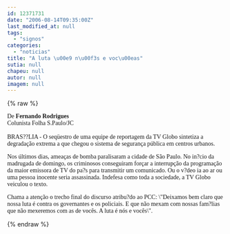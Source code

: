 ```yaml
---
id: 12371731
date: "2006-08-14T09:35:00Z"
last_modified_at: null
tags:
  - "signos"
categories:
  - "noticias"
title: "A luta \u00e9 n\u00f3s e voc\u00eas"
sutia: null
chapeu: null
autor: null
imagem: null
---
```

{% raw %}
<p><P><FONT face=Verdana>De <STRONG>Fernando Rodrigues</STRONG><BR>Colunista Folha S.Paulo/JC<BR><BR>BRAS??LIA - O seqüestro de uma equipe de reportagem da TV Globo sintetiza a degradação extrema a que chegou o sistema de segurança pública em centros urbanos.</FONT></P></p>
<p><P><FONT face=Verdana>Nos últimos dias, ameaças de bomba paralisaram a cidade de São Paulo. No in?cio da madrugada de domingo, os criminosos conseguiram forçar a interrupção da programação da maior emissora de TV do pa?s para transmitir um comunicado. Ou o v?deo ia ao ar ou uma pessoa inocente seria assassinada. Indefesa como toda a sociedade, a TV Globo veiculou o texto.</FONT></P></p>
<p><P><FONT face=Verdana>Chama a atenção o trecho final do discurso atribu?do ao PCC: \"Deixamos bem claro que nossa luta é contra os governantes e os policiais. E que não mexam com nossas fam?lias que não mexeremos com as de vocês. A luta é nós e vocês\".</FONT></P> </p>
{% endraw %}